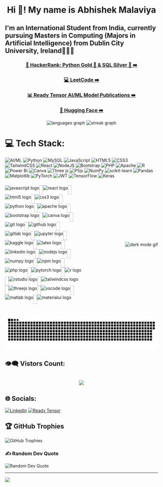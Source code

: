 <h1 align="center">Hi 👋! My name is Abhishek Malaviya </h1>
<h2 align="left">  I'm an International Student from India, currently pursuing Masters in Computing (Majors in Artificial Intelligence) from Dublin City University, Ireland🧑🏻‍🎓</h2>
<h3 align="center">
  <a href="https://www.hackerrank.com/profile/abhishekhmalavi1" target="_blank">🐍 HackerRank: Python Gold 🥇 & SQL Silver 🥈 ➡️</a>
</h3>
<h3 align="center">
  <a href="https://leetcode.com/u/abhimlv/" target="_blank">💻 LeetCode ➡️</a>
</h3>
<h3 align="center">
  <a href="https://app.readytensor.ai/users/abhishekhmalaviya" target="_blank">📊 Ready Tensor AI/ML Model Publications ➡️</a>
</h3>
<h3 align="center">
  <a href="https://huggingface.co/abhimlv" target="_blank">🤗 Hugging Face ➡️</a>
</h3>

<div align="center">
  <picture>
    <source media="(prefers-color-scheme: dark)" srcset="https://github-readme-stats.vercel.app/api/top-langs?username=abhimlv&locale=en&hide_title=false&layout=compact&card_width=320&langs_count=5&theme=github_dark&hide_border=true" />
    <source media="(prefers-color-scheme: light)" srcset="https://github-readme-stats.vercel.app/api/top-langs?username=abhimlv&locale=en&hide_title=false&layout=compact&card_width=320&langs_count=5&theme=github_light&hide_border=true" />
    <img src="https://github-readme-stats.vercel.app/api/top-langs?username=abhimlv&locale=en&hide_title=false&layout=compact&card_width=320&langs_count=5&theme=github_dark&hide_border=true" alt="languages graph" height="150" />
  </picture>

  <picture>
    <source media="(prefers-color-scheme: dark)" srcset="https://streak-stats.demolab.com?user=abhimlv&locale=en&mode=daily&theme=github_dark&hide_border=true&border_radius=5" />
    <source media="(prefers-color-scheme: light)" srcset="https://streak-stats.demolab.com?user=abhimlv&locale=en&mode=daily&theme=github_light&hide_border=true&border_radius=5" />
    <img src="https://streak-stats.demolab.com?user=abhimlv&locale=en&mode=daily&theme=github_dark&hide_border=true&border_radius=5" alt="streak graph" height="150" />
  </picture>
</div>


# 💻 Tech Stack:
![AI/ML](https://img.shields.io/badge/AI%2FML-blue?style=for-the-badge&logo=OpenAI&logoColor=white) ![Python](https://img.shields.io/badge/python-3670A0?style=for-the-badge&logo=python&logoColor=ffdd54) ![MySQL](https://img.shields.io/badge/mysql-4479A1.svg?style=for-the-badge&logo=mysql&logoColor=white) ![JavaScript](https://img.shields.io/badge/javascript-%23323330.svg?style=for-the-badge&logo=javascript&logoColor=%23F7DF1E) ![HTML5](https://img.shields.io/badge/html5-%23E34F26.svg?style=for-the-badge&logo=html5&logoColor=white) ![CSS3](https://img.shields.io/badge/css3-%231572B6.svg?style=for-the-badge&logo=css3&logoColor=white) ![TailwindCSS](https://img.shields.io/badge/tailwindcss-%2338B2AC.svg?style=for-the-badge&logo=tailwind-css&logoColor=white) ![React](https://img.shields.io/badge/react-%2320232a.svg?style=for-the-badge&logo=react&logoColor=%2361DAFB) ![NodeJS](https://img.shields.io/badge/node.js-6DA55F?style=for-the-badge&logo=node.js&logoColor=white) ![Bootstrap](https://img.shields.io/badge/bootstrap-%238511FA.svg?style=for-the-badge&logo=bootstrap&logoColor=white) ![PHP](https://img.shields.io/badge/php-%23777BB4.svg?style=for-the-badge&logo=php&logoColor=white) ![Apache](https://img.shields.io/badge/apache-%23D42029.svg?style=for-the-badge&logo=apache&logoColor=white) ![R](https://img.shields.io/badge/r-%23276DC3.svg?style=for-the-badge&logo=r&logoColor=white) ![Power Bi](https://img.shields.io/badge/power_bi-F2C811?style=for-the-badge&logo=powerbi&logoColor=black) ![Canva](https://img.shields.io/badge/Canva-%2300C4CC.svg?style=for-the-badge&logo=Canva&logoColor=white) ![Three js](https://img.shields.io/badge/threejs-black?style=for-the-badge&logo=three.js&logoColor=white) ![P5js](https://img.shields.io/badge/p5.js-ED225D?style=for-the-badge&logo=p5.js&logoColor=FFFFFF) ![NumPy](https://img.shields.io/badge/numpy-%23013243.svg?style=for-the-badge&logo=numpy&logoColor=white) ![scikit-learn](https://img.shields.io/badge/scikit--learn-%23F7931E.svg?style=for-the-badge&logo=scikit-learn&logoColor=white) ![Pandas](https://img.shields.io/badge/pandas-%23150458.svg?style=for-the-badge&logo=pandas&logoColor=white) ![Matplotlib](https://img.shields.io/badge/Matplotlib-%23ffffff.svg?style=for-the-badge&logo=Matplotlib&logoColor=black) ![PyTorch](https://img.shields.io/badge/PyTorch-%23EE4C2C.svg?style=for-the-badge&logo=PyTorch&logoColor=white) ![JWT](https://img.shields.io/badge/JWT-black?style=for-the-badge&logo=JSON%20web%20tokens) ![TensorFlow](https://img.shields.io/badge/TensorFlow-FF6F00?style=for-the-badge&logo=TensorFlow&logoColor=white) ![Keras](https://img.shields.io/badge/Keras-D00000?style=for-the-badge&logo=Keras&logoColor=white)

###
<div style="display: flex; justify-content: space-between; align-items: center;">
    <div align="left" style="max-width: 50%; display: flex; flex-wrap: wrap;">
      <img src="https://cdn.jsdelivr.net/gh/devicons/devicon/icons/javascript/javascript-original.svg" height="30" alt="javascript logo"  />
      <img width="12" />
      <img src="https://cdn.jsdelivr.net/gh/devicons/devicon/icons/react/react-original.svg" height="30" alt="react logo"  />
      <img width="12" />
      <img src="https://cdn.jsdelivr.net/gh/devicons/devicon/icons/html5/html5-original.svg" height="30" alt="html5 logo"  />
      <img width="12" />
      <img src="https://cdn.jsdelivr.net/gh/devicons/devicon/icons/css3/css3-original.svg" height="30" alt="css3 logo"  />
      <img width="12" />
      <img src="https://cdn.jsdelivr.net/gh/devicons/devicon/icons/python/python-original.svg" height="30" alt="python logo"  />
      <img width="12" />
      <img src="https://cdn.jsdelivr.net/gh/devicons/devicon/icons/apache/apache-original.svg" height="30" alt="apache logo"  />
      <img width="12" />
      <img src="https://cdn.jsdelivr.net/gh/devicons/devicon/icons/bootstrap/bootstrap-original.svg" height="30" alt="bootstrap logo"  />
      <img width="12" />
      <img src="https://cdn.jsdelivr.net/gh/devicons/devicon/icons/canva/canva-original.svg" height="30" alt="canva logo"  />
      <img width="12" />
      <img src="https://cdn.jsdelivr.net/gh/devicons/devicon/icons/git/git-original.svg" height="30" alt="git logo"  />
      <img width="12" />
      <img src="https://cdn.jsdelivr.net/gh/devicons/devicon/icons/github/github-original.svg" height="30" alt="github logo"  />
      <img width="12" />
      <img src="https://cdn.jsdelivr.net/gh/devicons/devicon/icons/gitlab/gitlab-original.svg" height="30" alt="gitlab logo"  />
      <img width="12" />
      <img src="https://cdn.jsdelivr.net/gh/devicons/devicon/icons/jupyter/jupyter-original.svg" height="30" alt="jupyter logo"  />
      <img width="12" />
      <img src="https://cdn.jsdelivr.net/gh/devicons/devicon/icons/kaggle/kaggle-original.svg" height="30" alt="kaggle logo"  />
      <img width="12" />
      <img src="https://cdn.jsdelivr.net/gh/devicons/devicon/icons/latex/latex-original.svg" height="30" alt="latex logo"  />
      <img width="12" />
      <img src="https://cdn.jsdelivr.net/gh/devicons/devicon/icons/linkedin/linkedin-original.svg" height="30" alt="linkedin logo"  />
      <img width="12" />
      <img src="https://cdn.jsdelivr.net/gh/devicons/devicon/icons/nodejs/nodejs-original.svg" height="30" alt="nodejs logo"  />
      <img width="12" />
      <img src="https://cdn.jsdelivr.net/gh/devicons/devicon/icons/numpy/numpy-original.svg" height="30" alt="numpy logo"  />
      <img width="12" />
      <img src="https://cdn.jsdelivr.net/gh/devicons/devicon/icons/npm/npm-original-wordmark.svg" height="30" alt="npm logo"  />
      <img width="12" />
      <img src="https://cdn.jsdelivr.net/gh/devicons/devicon/icons/php/php-original.svg" height="30" alt="php logo"  />
      <img width="12" />
      <img src="https://cdn.jsdelivr.net/gh/devicons/devicon/icons/pytorch/pytorch-original.svg" height="30" alt="pytorch logo"  />
      <img width="12" />
      <img src="https://cdn.jsdelivr.net/gh/devicons/devicon/icons/r/r-original.svg" height="30" alt="r logo"  />
      <img width="12" />
      <img src="https://cdn.jsdelivr.net/gh/devicons/devicon/icons/rstudio/rstudio-original.svg" height="30" alt="rstudio logo"  />
      <img width="12" />
      <img src="https://cdn.jsdelivr.net/gh/devicons/devicon/icons/tailwindcss/tailwindcss-original-wordmark.svg" height="30" alt="tailwindcss logo"  />
      <img width="12" />
      <img src="https://cdn.jsdelivr.net/gh/devicons/devicon/icons/threejs/threejs-original.svg" height="30" alt="threejs logo"  />
      <img width="12" />
      <img src="https://cdn.jsdelivr.net/gh/devicons/devicon/icons/vscode/vscode-original.svg" height="30" alt="vscode logo"  />
      <img width="12" />
      <img src="https://cdn.jsdelivr.net/gh/devicons/devicon/icons/matlab/matlab-original.svg" height="30" alt="matlab logo"  />
      <img width="12" />
      <img src="https://cdn.jsdelivr.net/gh/devicons/devicon/icons/materialui/materialui-original.svg" height="30" alt="materialui logo"  />
    </div>
    <div align="right">
      <picture>
        <source media="(prefers-color-scheme: dark)" srcset="https://media4.giphy.com/media/v1.Y2lkPTc5MGI3NjExc3cwcmxpNXRhemVmY2w2ejd0MnU2Z3JnbHNwZnV2c2Q3ejExeTVzcyZlcD12MV9pbnRlcm5naWZfYnlfaWQmY3Q9Zw/coxQHKASG60HrHtvkt/giphy.gif" />
        <source media="(prefers-color-scheme: light)" srcset="https://media1.giphy.com/media/v1.Y2lkPTc5MGI3NjExbDVsa3RoOWJsc2JxNXY3OXp0c2tzNjg4dG15cmpxNXF2dG5jY2M2dSZlcD12MV9pbnRlcm5naWZfYnlfaWQmY3Q9Zw/KAq5w47R9rmTuvWOWa/giphy.gif" />
        <img src="https://media4.giphy.com/media/v1.Y2lkPTc5MGI3NjExc3cwcmxpNXRhemVmY2w2ejd0MnU2Z3JnbHNwZnV2c2Q3ejExeTVzcyZlcD12MV9pbnRlcm5naWZfYnlfaWQmY3Q9Zw/coxQHKASG60HrHtvkt/giphy.gif" alt="dark mode gif" height="150" />
      </picture>
    </div>
</div>

<!--
<img align="right" height="150" src="https://media1.giphy.com/media/v1.Y2lkPTc5MGI3NjExbDVsa3RoOWJsc2JxNXY3OXp0c2tzNjg4dG15cmpxNXF2dG5jY2M2dSZlcD12MV9pbnRlcm5hbF9naWZfYnlfaWQmY3Q9Zw/KAq5w47R9rmTuvWOWa/giphy.gif"  />
-->

###

<br clear="both">

<picture>
  <!---<source media="(prefers-color-scheme: light)" srcset="https://raw.githubusercontent.com/abhimlv/abhimlv/output/ocean.gif" /> --->
  <source media="(prefers-color-scheme: dark)" srcset="https://raw.githubusercontent.com/abhimlv/abhimlv/output/github-snake-dark.svg" /> 
  <source media="(prefers-color-scheme: light)" srcset="https://raw.githubusercontent.com/abhimlv/abhimlv/output/github-snake.svg" /> 
  <img alt="github-snake" src="https://raw.githubusercontent.com/abhimlv/abhimlv/output/github-snake.svg" />
</picture>

<!--- 
<img src = "https://raw.githubusercontent.com/abhimlv/abhimlv/output/snake.svg" alt = "Snake animation"/>
--->
## 👁️‍🗨️ Vistors Count:
<!---
[![](https://visitcount.itsvg.in/api?id=abhimlv&icon=0&color=0)](https://visitcount.itsvg.in)
--->

<br clear="both">
<div align="center">
  <img src="https://profile-counter.glitch.me/abhimlv/count.svg?"  />
</div>

###

## 🌐 Socials:
[![LinkedIn](https://img.shields.io/badge/LinkedIN-darkblue)](https://linkedin.com/in/abhihmlv) 
[![Ready Tensor](https://img.shields.io/badge/Ready%20Tensor-blue)](https://app.readytensor.ai/users/abhishekhmalaviya)


## 🏆 GitHub Trophies
<picture>
    <source media="(prefers-color-scheme: dark)" srcset="https://github-profile-trophy.vercel.app/?username=abhimlv&theme=radical&no-frame=true&no-bg=false&margin-w=4" />
    <source media="(prefers-color-scheme: light)" srcset="https://github-profile-trophy.vercel.app/?username=abhimlv&theme=vue&no-frame=true&no-bg=false&margin-w=4" />
    <img src="https://github-profile-trophy.vercel.app/?username=abhimlv&theme=radical&no-frame=true&no-bg=false&margin-w=4" alt="GitHub Trophies" />
</picture>

### ✍️ Random Dev Quote
<picture> 
    <source media="(prefers-color-scheme: dark)" srcset="https://quotes-github-readme.vercel.app/api?type=horizontal&theme=radical" />
    <source media="(prefers-color-scheme: light)" srcset="https://quotes-github-readme.vercel.app/api?type=horizontal&theme=light" />
    <img src="https://quotes-github-readme.vercel.app/api?type=horizontal&theme=radical" alt="Random Dev Quote" />
</picture>



<!---
## 🏆 GitHub Trophies
![](https://github-profile-trophy.vercel.app/?username=abhimlv&theme=radical&no-frame=true&no-bg=false&margin-w=4)

### ✍️ Random Dev Quote
![](https://quotes-github-readme.vercel.app/api?type=horizontal&theme=radical)
--->
---
[![](https://visitcount.itsvg.in/api?id=abhimlv&icon=0&color=0)](https://visitcount.itsvg.in)
